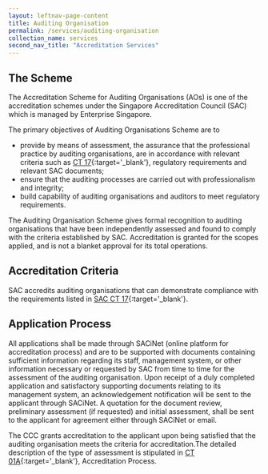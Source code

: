 ```yaml
---
layout: leftnav-page-content
title: Auditing Organisation
permalink: /services/auditing-organisation
collection_name: services
second_nav_title: "Accreditation Services"
---
```


## The Scheme

The Accreditation Scheme for Auditing Organisations (AOs) is one of the accreditation schemes under the Singapore Accreditation Council (SAC) which is managed by Enterprise Singapore.

The primary objectives of Auditing Organisations Scheme are to
* provide by means of assessment, the assurance that the professional practice by auditing organisations, are in accordance with relevant criteria such as [CT 17](/files/sac_documents/management_system_and_products_certification/CT%2017%201%20October%202018.pdf){:target='_blank'}, regulatory requirements and relevant SAC documents;
* ensure that the auditing processes are carried out with professionalism and integrity;
* build capability of auditing organisations and auditors to meet regulatory requirements.

The Auditing Organisation Scheme gives formal recognition to auditing organisations that have been independently assessed and found to comply with the criteria established by SAC. Accreditation is granted for the scopes applied, and is not a blanket approval for its total operations.


## Accreditation Criteria

SAC accredits auditing organisations that can demonstrate compliance with the requirements listed in [SAC CT 17](/files/sac_documents/management_system_and_products_certification/CT%2017%201%20October%202018.pdf){:target='_blank'}.

## Application Process

All applications shall be made through SACiNet (online platform for accreditation process) and are to be supported with documents containing sufficient information regarding its staff, management system, or other information necessary or requested by SAC from time to time for the assessment of the auditing organisation. Upon receipt of a duly completed application and satisfactory supporting documents relating to its management system, an acknowledgement notification will be
sent to the applicant through SACiNet. A quotation for the document review, preliminary assessment (if requested) and
initial assessment, shall be sent to the applicant for agreement either through SACiNet or email. 

The CCC grants accreditation to the applicant upon being satisfied that the auditing organisation meets the criteria for accreditation.The detailed description of the type of assessment is stipulated in [CT 01A](/files/sac_documents/management_system_and_products_certification/CT%2001A_23%20April%202019.pdf){:target='_blank'}, Accreditation Process.

